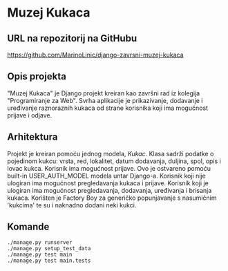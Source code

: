 # Muzej Kukaca

## URL na repozitorij na GitHubu
https://github.com/MarinoLinic/django-zavrsni-muzej-kukaca

## Opis projekta
"Muzej Kukaca" je Django projekt kreiran kao završni rad iz kolegija "Programiranje za Web".
Svrha aplikacije je prikazivanje, dodavanje i uređivanje raznoraznih kukaca od strane korisnika koji ima mogućnost prijave i odjave.

## Arhitektura
Projekt je kreiran pomoću jednog modela, *Kukac*.
Klasa sadrži podatke o pojedinom kukcu: vrsta, red, lokalitet, datum dodavanja, duljina, spol, opis i lovac kukca.
Korisnik ima mogućnost prijave. Ovo je ostvareno pomoću built-in USER_AUTH_MODEL modela untar Django-a.
Korisnik koji nije ulogiran ima mogućnost pregledavanja kukaca i prijave.
Korisnik koji je ulogiran ima mogućnost pregledavanja, dodavanja, uređivanja i brisanja kukaca.
Korišten je Factory Boy za generičko popunjavanje s nasumičnim 'kukcima' te su i naknadno dodani neki kukci.

## Komande
```
./manage.py runserver
./manage.py setup_test_data
./manage.py test main
./manage.py test main.tests
```
